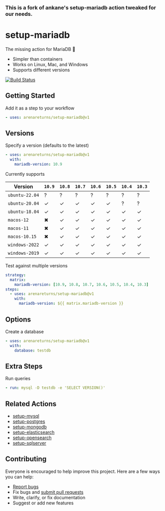 ### This is a fork of ankane's setup-mariadb action tweaked for our needs.

# setup-mariadb

The missing action for MariaDB :tada:

- Simpler than containers
- Works on Linux, Mac, and Windows
- Supports different versions

[![Build Status](https://github.com/arenareturns/setup-mariadb/workflows/build/badge.svg?branch=v1)](https://github.com/arenareturns/setup-mariadb/actions)

## Getting Started

Add it as a step to your workflow

```yml
- uses: arenareturns/setup-mariadb@v1
```

## Versions

Specify a version (defaults to the latest)

```yml
- uses: arenareturns/setup-mariadb@v1
  with:
    mariadb-version: 10.9
```

Currently supports

| Version        | `10.9` | `10.8` | `10.7` | `10.6` | `10.5` | `10.4` | `10.3` |
| -------------- | ------ | ------ | ------ | ------ | ------ | ------ | ------ |
| `ubuntu-22.04` | ?      | ?      | ?      | ?      | ?      | ?      | ?      |
| `ubuntu-20.04` | ✓      | ✓      | ✓      | ✓      | ✓      | ?      | ?      |
| `ubuntu-18.04` | ✓      | ✓      | ✓      | ✓      | ✓      | ✓      | ✓      |
| `macos-12`     | ✖      | ✓      | ✓      | ✓      | ✓      | ✓      | ✓      |
| `macos-11`     | ✖      | ✓      | ✓      | ✓      | ✓      | ✓      | ✓      |
| `macos-10.15`  | ✖      | ✓      | ✓      | ✓      | ✓      | ✓      | ✓      |
| `windows-2022` | ✓      | ✓      | ✓      | ✓      | ✓      | ✓      | ✓      |
| `windows-2019` | ✓      | ✓      | ✓      | ✓      | ✓      | ✓      | ✓      |

Test against multiple versions

```yml
strategy:
  matrix:
    mariadb-version: [10.9, 10.8, 10.7, 10.6, 10.5, 10.4, 10.3]
steps:
  - uses: arenareturns/setup-mariadb@v1
    with:
      mariadb-version: ${{ matrix.mariadb-version }}
```

## Options

Create a database

```yml
- uses: arenareturns/setup-mariadb@v1
  with:
    database: testdb
```

## Extra Steps

Run queries

```yml
- run: mysql -D testdb -e 'SELECT VERSION()'
```

## Related Actions

- [setup-mysql](https://github.com/ankane/setup-mysql)
- [setup-postgres](https://github.com/ankane/setup-postgres)
- [setup-mongodb](https://github.com/ankane/setup-mongodb)
- [setup-elasticsearch](https://github.com/ankane/setup-elasticsearch)
- [setup-opensearch](https://github.com/ankane/setup-opensearch)
- [setup-sqlserver](https://github.com/ankane/setup-sqlserver)

## Contributing

Everyone is encouraged to help improve this project. Here are a few ways you can help:

- [Report bugs](https://github.com/arenareturns/setup-mariadb/issues)
- Fix bugs and [submit pull requests](https://github.com/arenareturns/setup-mariadb/pulls)
- Write, clarify, or fix documentation
- Suggest or add new features
